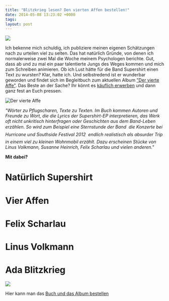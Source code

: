 ```yaml
---
title: "Blitzkrieg lesen? Den vierten Affen bestellen!"
date: 2014-05-08 13:23:02 +0000
tags: 
layout: post
---
```

<img src="http://audiolith.net/images/stories/virtuemart/product/1793AL216Book.jpg">

Ich bekenne mich schuldig, ich publiziere meinen eigenen Schätzungen nach zu urteilen viel zu selten. Das hat natürlich Gründe, von denen ich normalerweise zwei Mal die Woche meinem Psychologen berichte. Gut, dass ab und zu mal ein paar talentierte Jungs des Weges kommen und mich zum Schreiben animieren. Ob ich Lust hätte für die Band Supershirt einen Text zu wursten? Klar, hatte ich. Und selbstredend ist er wunderbar geworden und findet sich im Begleitbuch zum aktuellen Album ["Der vierte Affe"](http://audiolith.net/de/shop/supershirt.html). Das Beste an der Sache? Ihr könnt es [käuflich erwerben](http://audiolith.net/de/shop/supershirt.html) und dann ganz fest an Euch pressen. 

![Der vierte Affe](http://teitmaschine.de/wp-content/gallery/galerie2011/supershirt_2011_03_andreas_chudowski.jpg)

*"Wörter zu Pflugscharen, Texte zu Texten. Im Buch kommen Autoren und Freunde zu Wort, die die Lyrics der Supershirt-EP interpretieren, das Werk oft nicht unkritisch hinterfragen oder Geschichten aus dem Band-Leben erzählen. So wird zum Beispiel eine Sternstunde der Band  die Konzerte bei Hurricane und Southside Festival 2012  endlich realistisch als absurder Trip in einem viel zu kleinen Wohnmobil erzählt. Dazu erscheinen Stücke von Linus Volkmann, Susanne Heinrich, Felix Scharlau und vielen anderen."*

**Mit dabei?**
# Natürlich Supershirt
# Vier Affen
# Felix Scharlau
# Linus Volkmann 
# Ada Blitzkrieg

<img src="http://teitmaschine.de/wp-content/uploads/2014/03/supershirt-affe_2014.jpg">

Hier kann man das [Buch und das Album bestellen](http://audiolith.net/de/shop/supershirt.html)


